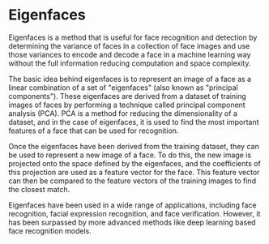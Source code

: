 # Eigenfaces

Eigenfaces is a method that is useful for face recognition and detection by determining the variance of faces in a collection of face images and use those variances to encode and decode a face in a machine learning way without the full information reducing computation and space complexity.

The basic idea behind eigenfaces is to represent an image of a face as a linear combination of a set of "eigenfaces" (also known as "principal components"). These eigenfaces are derived from a dataset of training images of faces by performing a technique called principal component analysis (PCA). PCA is a method for reducing the dimensionality of a dataset, and in the case of eigenfaces, it is used to find the most important features of a face that can be used for recognition.

Once the eigenfaces have been derived from the training dataset, they can be used to represent a new image of a face. To do this, the new image is projected onto the space defined by the eigenfaces, and the coefficients of this projection are used as a feature vector for the face. This feature vector can then be compared to the feature vectors of the training images to find the closest match.

Eigenfaces have been used in a wide range of applications, including face recognition, facial expression recognition, and face verification. However, it has been surpassed by more advanced methods like deep learning based face recognition models.
